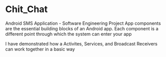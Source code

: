 # Chit_Chat
Android SMS Application - Software Engineering Project
App components are the essential building blocks of an Android app. 
Each component is a different point through which the system can enter your app

I have demonstrated how a Activites, Services, and Broadcast Receivers can work together in a basic way
